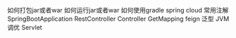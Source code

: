 如何打包jar或者war
如何运行jar或者war
如何使用gradle
spring cloud
常用注解
    SpringBootApplication
    RestController
    Controller
    GetMapping
feign
泛型
JVM调优
Servlet
